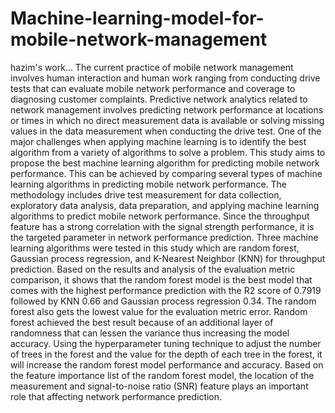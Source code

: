# Machine-learning-model-for-mobile-network-management
hazim's work...
The current practice of mobile network management involves human interaction and
human work ranging from conducting drive tests that can evaluate mobile network
performance and coverage to diagnosing customer complaints. Predictive network
analytics related to network management involves predicting network performance at
locations or times in which no direct measurement data is available or solving missing
values in the data measurement when conducting the drive test. One of the major
challenges when applying machine learning is to identify the best algorithm from a
variety of algorithms to solve a problem. This study aims to propose the best machine
learning algorithm for predicting mobile network performance. This can be achieved by
comparing several types of machine learning algorithms in predicting mobile network
performance. The methodology includes drive test measurement for data collection,
exploratory data analysis, data preparation, and applying machine learning algorithms
to predict mobile network performance. Since the throughput feature has a strong
correlation with the signal strength performance, it is the targeted parameter in network
performance prediction. Three machine learning algorithms were tested in this study
which are random forest, Gaussian process regression, and K-Nearest Neighbor (KNN)
for throughput prediction. Based on the results and analysis of the evaluation metric
comparison, it shows that the random forest model is the best model that comes with
the highest performance prediction with the R2
score of 0.7919 followed by KNN 0.66
and Gaussian process regression 0.34. The random forest also gets the lowest value for
the evaluation metric error. Random forest achieved the best result because of an
additional layer of randomness that can lessen the variance thus increasing the model
accuracy. Using the hyperparameter tuning technique to adjust the number of trees in
the forest and the value for the depth of each tree in the forest, it will increase the random
forest model performance and accuracy. Based on the feature importance list of the
random forest model, the location of the measurement and signal-to-noise ratio (SNR)
feature plays an important role that affecting network performance prediction.
